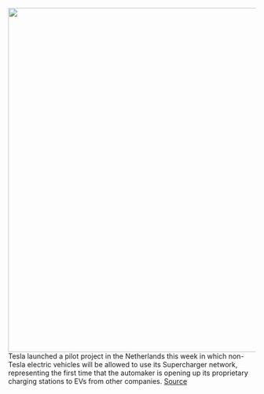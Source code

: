 <img src='https://cdn.vox-cdn.com/thumbor/-ETWCErES1TJWgLSrlLRao4zvc4=/0x0:1500x1000/1200x800/filters:focal(630x380:870x620)/cdn.vox-cdn.com/uploads/chorus_image/image/70074591/akrales_160419_1019_A_0257.0.0.png' width='700px' /><br/>
Tesla launched a pilot project in the Netherlands this week in which non-Tesla electric vehicles will be allowed to use its Supercharger network, representing the first time that the automaker is opening up its proprietary charging stations to EVs from other companies.
<a href='https://www.theverge.com/2021/11/1/22757159/tesla-supercharge-ev-pilot-netherlands'> Source <a/>